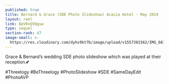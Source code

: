 ```yaml
---
published: true
title: Bernard & Grace (SDE Photo Slideshow) Acacia Hotel - May 2019
layout: reel
link: 8pV0vQVQguw
type: sequel
section-rank: 47
image-small: >-
  https://res.cloudinary.com/dyhs9kt7b/image/upload/v1557381562/IMG_6616a_ytt.jpg
---
```

Grace & Bernard’s wedding SDE photo slideshow which was played at their reception.💕 

#Threelogy #BeThreelogy #PhotoSlideshow #SDE #SameDayEdit #PhotoAVP